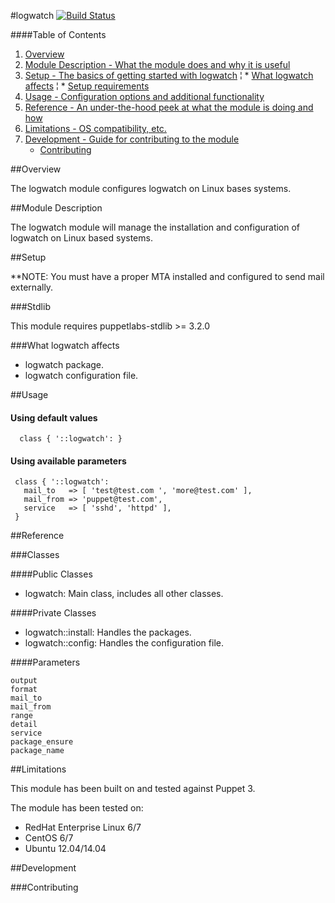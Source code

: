 #logwatch
[![Build Status](https://travis-ci.org/jonmosco/puppet-logwatch.svg?branch=master)](https://travis-ci.org/jonmosco/puppet-logwatch)

####Table of Contents

1. [Overview](#overview)
2. [Module Description - What the module does and why it is useful](#module-description)
3. [Setup - The basics of getting started with logwatch](#setup)
  ¦ * [What logwatch affects](#what-logwatch-affects)
  ¦ * [Setup requirements](#setup-requirements)
4. [Usage - Configuration options and additional functionality](#usage)
5. [Reference - An under-the-hood peek at what the module is doing and how](#reference)
6. [Limitations - OS compatibility, etc.](#limitations)
7. [Development - Guide for contributing to the module](#development)
    * [Contributing](#contributing)

##Overview

The logwatch module configures logwatch on Linux bases systems.

##Module Description

The logwatch module will manage the installation and configuration of logwatch
on Linux based systems.

##Setup

**NOTE: You must have a proper MTA installed and configured to send mail externally.

###Stdlib

This module requires puppetlabs-stdlib >= 3.2.0

###What logwatch affects

 * logwatch package.
 * logwatch configuration file.

##Usage

#### Using default values

```puppet
  class { '::logwatch': }
```

#### Using available parameters

```puppet
 class { '::logwatch':
   mail_to   => [ 'test@test.com ', 'more@test.com' ],
   mail_from => 'puppet@test.com',
   service   => [ 'sshd', 'httpd' ],
 }
```

##Reference

###Classes

####Public Classes

* logwatch: Main class, includes all other classes.

####Private Classes

* logwatch::install: Handles the packages.
* logwatch::config: Handles the configuration file.

####Parameters

```
output
format
mail_to
mail_from
range
detail
service
package_ensure
package_name
```

##Limitations

This module has been built on and tested against Puppet 3.

The module has been tested on:

* RedHat Enterprise Linux 6/7
* CentOS 6/7
* Ubuntu 12.04/14.04

##Development

###Contributing
